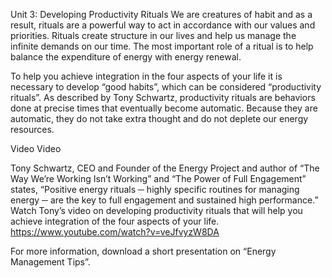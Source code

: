 Unit 3: Developing Productivity Rituals
We are creatures of habit and as a result, rituals are a powerful way to act in accordance with our values and priorities. Rituals create structure in our lives and help us manage the infinite demands on our time. The most important role of a ritual is to help balance the expenditure of energy with energy renewal.

To help you achieve integration in the four aspects of your life it is necessary to develop “good habits”, which can be considered “productivity rituals”. As described by Tony Schwartz, productivity rituals are behaviors done at precise times that eventually become automatic. Because they are automatic, they do not take extra thought and do not deplete our energy resources.

Video Video

Tony Schwartz, CEO and Founder of the Energy Project and author of “The Way We’re Working Isn’t Working” and “The Power of Full Engagement” states, “Positive energy rituals ─ highly specific routines for managing energy ─ are the key to full engagement and sustained high performance.” Watch Tony’s video on developing productivity rituals that will help you achieve integration of the four aspects of your life.
https://www.youtube.com/watch?v=veJfvyzW8DA

For more information, download a short presentation on “Energy Management Tips”.
